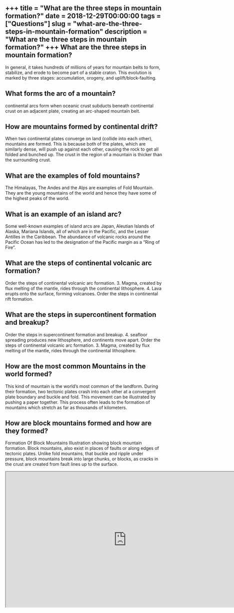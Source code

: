 +++
title = "What are the three steps in mountain formation?"
date = 2018-12-29T00:00:00
tags = ["Questions"]
slug = "what-are-the-three-steps-in-mountain-formation"
description = "What are the three steps in mountain formation?"
+++
What are the three steps in mountain formation?
-----------------------------------------------

In general, it takes hundreds of millions of years for mountain belts to form, stabilize, and erode to become part of a stable craton. This evolution is marked by three stages: accumulation, orogeny, and uplift/block‐faulting.

What forms the arc of a mountain?
---------------------------------

continental arcs form when oceanic crust subducts beneath continental crust on an adjacent plate, creating an arc-shaped mountain belt.

How are mountains formed by continental drift?
----------------------------------------------

When two continental plates converge on land (collide into each other), mountains are formed. This is because both of the plates, which are similarly dense, will push up against each other, causing the rock to get all folded and bunched up. The crust in the region of a mountain is thicker than the surrounding crust.

What are the examples of fold mountains?
----------------------------------------

The Himalayas, The Andes and the Alps are examples of Fold Mountain. They are the young mountains of the world and hence they have some of the highest peaks of the world.

What is an example of an island arc?
------------------------------------

Some well-known examples of island arcs are Japan, Aleutian Islands of Alaska, Mariana Islands, all of which are in the Pacific, and the Lesser Antilles in the Caribbean. The abundance of volcanic rocks around the Pacific Ocean has led to the designation of the Pacific margin as a “Ring of Fire”.

What are the steps of continental volcanic arc formation?
---------------------------------------------------------

Order the steps of continental volcanic arc formation. 3. Magma, created by flux melting of the mantle, rides through the continental lithosphere. 4. Lava erupts onto the surface, forming volcanoes. Order the steps in continental rift formation.

What are the steps in supercontinent formation and breakup?
-----------------------------------------------------------

Order the steps in supercontinent formation and breakup. 4. seafloor spreading produces new lithosphere, and continents move apart. Order the steps of continental volcanic arc formation. 3. Magma, created by flux melting of the mantle, rides through the continental lithosphere.

How are the most common Mountains in the world formed?
------------------------------------------------------

This kind of mountain is the world’s most common of the landform. During their formation, two tectonic plates crash into each other at a convergent plate boundary and buckle and fold. This movement can be illustrated by pushing a paper together. This process often leads to the formation of mountains which stretch as far as thousands of kilometers.

How are block mountains formed and how are they formed?
-------------------------------------------------------

Formation Of Block Mountains Illustration showing block mountain formation. Block mountains, also exist in places of faults or along edges of tectonic plates. Unlike fold mountains, that buckle and ripple under pressure, block mountains break into large chunks, or blocks, as cracks in the crust are created from fault lines up to the surface.

<iframe allow="accelerometer; autoplay; clipboard-write; encrypted-media; gyroscope; picture-in-picture" allowfullscreen="" class="__youtube_prefs__  epyt-is-override  no-lazyload" data-no-lazy="1" data-origheight="433" data-origwidth="770" data-skipgform_ajax_framebjll="" height="433" id="_ytid_80337" loading="lazy" src="https://www.youtube.com/embed/6czMBlgmEg8?enablejsapi=1&autoplay=0&cc_load_policy=0&cc_lang_pref=&iv_load_policy=1&loop=0&modestbranding=0&rel=1&fs=1&playsinline=0&autohide=2&theme=dark&color=red&controls=1&" title="YouTube player" width="770"></iframe>